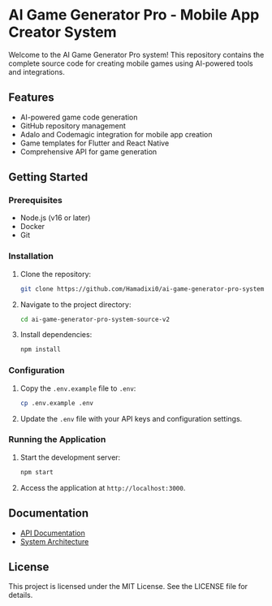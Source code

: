# AI Game Generator Pro - Mobile App Creator System

Welcome to the AI Game Generator Pro system! This repository contains the complete source code for creating mobile games using AI-powered tools and integrations.

## Features
- AI-powered game code generation
- GitHub repository management
- Adalo and Codemagic integration for mobile app creation
- Game templates for Flutter and React Native
- Comprehensive API for game generation

## Getting Started

### Prerequisites
- Node.js (v16 or later)
- Docker
- Git

### Installation
1. Clone the repository:
   ```bash
   git clone https://github.com/Hamadixi0/ai-game-generator-pro-system-source-v2.git
   ```
2. Navigate to the project directory:
   ```bash
   cd ai-game-generator-pro-system-source-v2
   ```
3. Install dependencies:
   ```bash
   npm install
   ```

### Configuration
1. Copy the `.env.example` file to `.env`:
   ```bash
   cp .env.example .env
   ```
2. Update the `.env` file with your API keys and configuration settings.

### Running the Application
1. Start the development server:
   ```bash
   npm start
   ```
2. Access the application at `http://localhost:3000`.

## Documentation
- [API Documentation](API.md)
- [System Architecture](ARCHITECTURE.md)

## License
This project is licensed under the MIT License. See the LICENSE file for details.